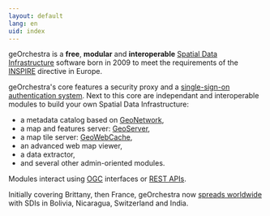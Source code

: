 ```yaml
---
layout: default
lang: en
uid: index
---
```


geOrchestra is a **free**, **modular** and **interoperable** [Spatial Data Infrastructure](http://en.wikipedia.org/wiki/Spatial_Data_Infrastructure) software born in 2009 to meet the requirements of the [INSPIRE](http://fr.wikipedia.org/wiki/Infrastructure_for_Spatial_Information_in_the_European_Community) directive in Europe.

geOrchestra's core features a security proxy and a [single-sign-on authentication system](http://en.wikipedia.org/wiki/Single_sign-on).
Next to this core are independant and interoperable modules to build your own Spatial Data Infrastructure:

 * a metadata catalog based on [GeoNetwork](http://geonetwork-opensource.org/),
 * a map and features server: [GeoServer](http://geoserver.org/),
 * a map tile server: [GeoWebCache](http://geowebcache.org/),
 * an advanced web map viewer,
 * a data extractor,
 * and several other admin-oriented modules.

Modules interact using [OGC](http://en.wikipedia.org/wiki/Open_Geospatial_Consortium) interfaces or [REST APIs](http://en.wikipedia.org/wiki/Representational_State_Transfer).

Initially covering Brittany, then France, geOrchestra now [spreads worldwide](http://sdi.georchestra.org/mapfishapp/?wmc=app/contexts/relief.wmc) with SDIs in Bolivia, Nicaragua, Switzerland and India.

